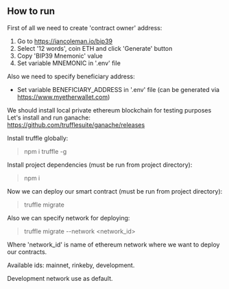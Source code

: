 ## How to run

First of all we need to create 'contract owner' address:
1. Go to https://iancoleman.io/bip39
2. Select '12 words', coin ETH and click 'Generate' button
3. Copy 'BIP39 Mnemonic' value
4. Set variable MNEMONIC in '.env' file

Also we need to specify beneficiary address:
- Set variable BENEFICIARY_ADDRESS in '.env' file (can be generated via https://www.myetherwallet.com)

We should install local private ethereum blockchain for testing purposes
Let's install and run ganache:
https://github.com/trufflesuite/ganache/releases

Install truffle globally:
> npm i truffle -g

Install project dependencies (must be run from project directory):
> npm i

Now we can deploy our smart contract (must be run from project directory):
> truffle migrate

Also we can specify network for deploying:
> truffle migrate --network <network_id>

Where 'network_id' is name of ethereum network where we want to deploy our contracts.

Available ids: mainnet, rinkeby, development.

Development network use as default.
